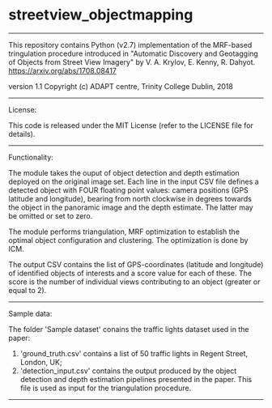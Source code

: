 # streetview_objectmapping

-----------------------------------------------------------

This repository contains Python (v2.7) implementation of the MRF-based tringulation procedure introduced in
"Automatic Discovery and Geotagging of Objects from Street View Imagery"
by V. A. Krylov, E. Kenny, R. Dahyot.
https://arxiv.org/abs/1708.08417

version 1.1
Copyright (c) ADAPT centre, Trinity College Dublin, 2018

-----------------------------------------------------------

License:

This code is released under the MIT License (refer to the LICENSE file for details).

-----------------------------------------------------------

Functionality:

The module takes the ouput of object detection and depth estimation deployed on the original image set. Each line in the input CSV file defines a detected object with FOUR floating point values: camera positions (GPS latitude and longitude), bearing from north clockwise in degrees towards the object in the panoramic image and the depth estimate. The latter may be omitted or set to zero.

The module performs triangulation, MRF optimization to establish the optimal object configuration and clustering. The optimization is done by ICM.

The output CSV contains the list of GPS-coordinates (latitude and longitude) of identified objects of interests and a score value for each of these. The score is the number of individual views contributing to an object (greater or equal to 2).

-----------------------------------------------------------

Sample data:

The folder 'Sample dataset' conains the traffic lights dataset used in the paper:
1) 'ground_truth.csv' contains a list of 50 traffic lights in Regent Street, London, UK;
2) 'detection_input.csv' contains the output produced by the object detection and depth estimation pipelines presented in the paper. This file is used as input for the triangulation procedure.

-----------------------------------------------------------
